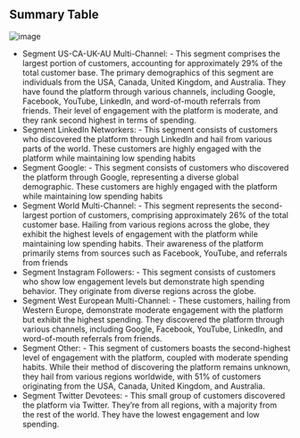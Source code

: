 ## Summary Table

![image](https://github.com/him100gupta/Customer-Segment-using-Python/assets/29143253/5df06f81-f0b1-4332-99c4-5213abe35e32)

+ Segment US-CA-UK-AU Multi-Channel: - This segment comprises the largest portion of customers, accounting for approximately 29% of the total customer base. The primary demographics of this segment are individuals from the USA, Canada, United Kingdom, and Australia. They have found the platform through various channels, including Google, Facebook, YouTube, LinkedIn, and word-of-mouth referrals from friends. Their level of engagement with the platform is moderate, and they rank second highest in terms of spending.
+ Segment LinkedIn Networkers: - This segment consists of customers who discovered the platform through LinkedIn and hail from various parts of the world. These customers are highly engaged with the platform while maintaining low spending habits
+ Segment Google: - This segment consists of customers who discovered the platform through Google, representing a diverse global demographic. These customers are highly engaged with the platform while maintaining low spending habits
+ Segment World Multi-Channel: - This segment represents the second-largest portion of customers, comprising approximately 26% of the total customer base. Hailing from various regions across the globe, they exhibit the highest levels of engagement with the platform while maintaining low spending habits. Their awareness of the platform primarily stems from sources such as Facebook, YouTube, and referrals from friends
+ Segment Instagram Followers: - This segment consists of customers who show low engagement levels but demonstrate high spending behavior. They originate from diverse regions across the globe.
+ Segment West European Multi-Channel: - These customers, hailing from Western Europe, demonstrate moderate engagement with the platform but exhibit the highest spending. They discovered the platform through various channels, including Google, Facebook, YouTube, LinkedIn, and word-of-mouth referrals from friends.
+ Segment Other: - This segment of customers boasts the second-highest level of engagement with the platform, coupled with moderate spending habits. While their method of discovering the platform remains unknown, they hail from various regions worldwide, with 51% of customers originating from the USA, Canada, United Kingdom, and Australia.
+ Segment Twitter Devotees: - This small group of customers discovered the platform via Twitter. They’re from all regions, with a majority from the rest of the world. They have the lowest engagement and low spending.
